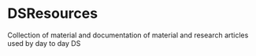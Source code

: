 # DSResources
Collection of material and documentation of material and research articles used by day to day DS 
